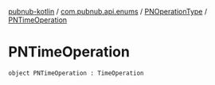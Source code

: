 [pubnub-kotlin](../../index.md) / [com.pubnub.api.enums](../index.md) / [PNOperationType](index.md) / [PNTimeOperation](./-p-n-time-operation.md)

# PNTimeOperation

`object PNTimeOperation : TimeOperation`